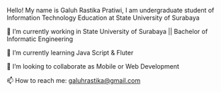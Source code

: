 Hello! My name is Galuh Rastika Pratiwi, I am undergraduate student of Information Technology Education at State University of Surabaya

🔭 I’m currently working in State University of Surabaya || Bachelor of Informatic Engineering

🌱 I’m currently learning Java Script & Fluter

👯 I’m looking to collaborate as Mobile or Web Development

📫 How to reach me: galuhrastika@gmail.com
<!---
galuhRastika/galuhRastika is a ✨ special ✨ repository because its `README.md` (this file) appears on your GitHub profile.
You can click the Preview link to take a look at your changes.
--->
